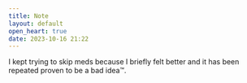 ```yaml
---
title: Note
layout: default
open_heart: true
date: 2023-10-16 21:22
---
```


I kept trying to skip meds because I briefly felt better and it has been repeated proven to be a bad idea™.
